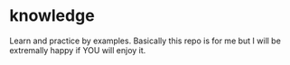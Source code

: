 # knowledge
Learn and practice by examples. Basically this repo is for me but I will be extremally happy if YOU will enjoy it.
